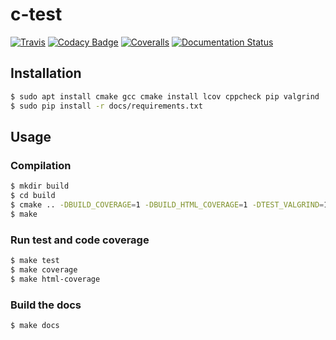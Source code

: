 c-test
======

[![Travis](https://img.shields.io/travis/chdemko/c-test.svg)](http://travis-ci.org/chdemko/c-test)
[![Codacy Badge](https://img.shields.io/codacy/grade/8cd40a98b85f4d4bbea18469cd062bb7.svg)](https://www.codacy.com/app/chdemko/c-test)
[![Coveralls](https://img.shields.io/coveralls/chdemko/c-test.svg)](https://coveralls.io/r/chdemko/c-test?branch=master)
[![Documentation Status](https://readthedocs.org/projects/c-test/badge/?version=latest)](http://c-test.readthedocs.io/en/latest/?badge=latest)

Installation
------------

~~~bash
$ sudo apt install cmake gcc cmake install lcov cppcheck pip valgrind
$ sudo pip install -r docs/requirements.txt
~~~

Usage
-----

### Compilation

~~~bash
$ mkdir build
$ cd build
$ cmake .. -DBUILD_COVERAGE=1 -DBUILD_HTML_COVERAGE=1 -DTEST_VALGRIND=1
$ make
~~~

### Run test and code coverage

~~~bash
$ make test
$ make coverage
$ make html-coverage
~~~

### Build the docs

~~~bash
$ make docs
~~~

